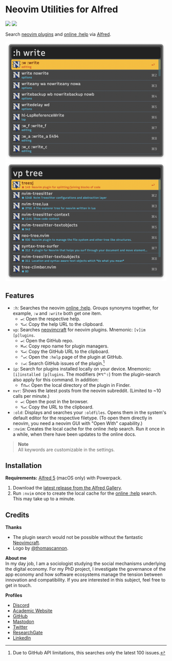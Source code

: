 # Neovim Utilities for Alfred
![](https://img.shields.io/github/downloads/chrisgrieser/alfred-neovim-utilities/total?label=Total%20Downloads&style=plastic)
![](https://img.shields.io/github/v/release/chrisgrieser/alfred-neovim-utilities?label=Latest%20Release&style=plastic)

Search [neovim plugins](https://neovimcraft.com/) and [online :help](https://neovim.io/doc/) via [Alfred](https://www.alfredapp.com/).

![Demo 1](./assets/demo-help-search.png)
![Demo 2](./assets/demo-plugin-search.png)

## Features
- `:h`: Searches the neovim [online :help](https://neovim.io/doc/). Groups synonyms together, for example, `:w` and `:write` both get one item.
	- <kbd>↵</kbd>: Open the respective help.
	- <kbd>⌥↵</kbd>: Copy the help URL to the clipboard.
- `vp`: Searches [neovimcraft](https://neovimcraft.com/) for neovim plugins. Mnemonic: `[v]im [p]lugins`.
	- <kbd>↵</kbd>: Open the GitHub repo.
	- <kbd>⌘↵</kbd>: Copy repo name for plugin managers.
	- <kbd>⌥↵</kbd>: Copy the GitHub URL to the clipboard.
	- <kbd>⌃↵</kbd>: Open the `:help` page of the plugin at GitHub.
	- <kbd>⇧↵</kbd>: Search GitHub issues of the plugin.[^1]
- `ip`: Search for plugins installed locally on your device. Mnemonic: `[i]installed [p]lugins`. The modifiers (<kbd>⌘⌥⌃⇧</kbd>) from the plugin-search also apply for this command. In addition:
	- <kbd>fn↵</kbd>: Open the local directory of the plugin in Finder.
- `nvr`: Shows the latest posts from the neovim subreddit. (Limited to ~10 calls per minute.)
	- <kbd>↵</kbd>: Open the post in the browser.
	- <kbd>⌥↵</kbd>: Copy the URL to the clipboard.
- `:old`: Displays and searches your `:oldfiles`. Opens them in the system's default editor for the respective filetype. (To open them directly in neovim, you need a neovim GUI with "Open With" capability.)
- `:nvim`: Creates the local cache for the online :help search. Run it once in a while, when there have been updates to the online docs.

> __Note__  
> All keywords are customizable in the settings.

## Installation
__Requirements:__
[Alfred 5](https://www.alfredapp.com/) (macOS only) with Powerpack.

1. Download the [latest release from the Alfred Gallery](https://alfred.app/workflows/chrisgrieser/neovim-utilities/).
2. Run `:nvim` once to create the local cache for the [online :help](https://neovim.io/doc/) search. This may take up to a minute.

## Credits
__Thanks__  
- The plugin search would not be possible without the fantastic [Neovimcraft](https://neovimcraft.com/).
- Logo by [@thomascannon](https://github.com/neovim/neovim/issues/43#issuecomment-35811450).

<!-- vale Google.FirstPerson = NO -->
__About me__  
In my day job, I am a sociologist studying the social mechanisms underlying the digital economy. For my PhD project, I investigate the governance of the app economy and how software ecosystems manage the tension between innovation and compatibility. If you are interested in this subject, feel free to get in touch.

__Profiles__  
- [Discord](https://discordapp.com/users/462774483044794368/)
- [Academic Website](https://chris-grieser.de/)
- [GitHub](https://github.com/chrisgrieser/)
- [Mastodon](https://pkm.social/@pseudometa)
- [Twitter](https://twitter.com/pseudo_meta)
- [ResearchGate](https://www.researchgate.net/profile/Christopher-Grieser)
- [LinkedIn](https://www.linkedin.com/in/christopher-grieser-ba693b17a/)

[^1]: Due to GitHub API limitations, this searches only the latest 100 issues.

